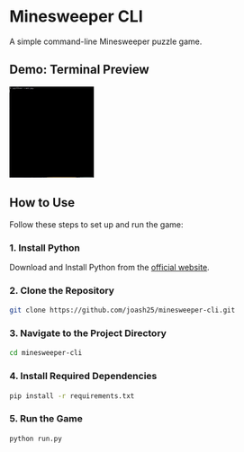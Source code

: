 # Minesweeper CLI

A simple command-line Minesweeper puzzle game.

## Demo: Terminal Preview
<img src="/demo-gif.gif" alt="demo" width=150 />

## How to Use
Follow these steps to set up and run the game:

### 1. Install Python
Download and Install Python from the [official website](https://www.python.org/downloads/). 

### 2. Clone the Repository
```bash
git clone https://github.com/joash25/minesweeper-cli.git
```
### 3. Navigate to the Project Directory 
```bash
cd minesweeper-cli
```

### 4. Install Required Dependencies
 ```bash
pip install -r requirements.txt
```

### 5. Run the Game
```bash
python run.py
```